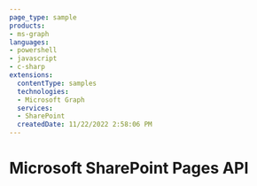 ```yaml
---
page_type: sample
products:
- ms-graph
languages:
- powershell
- javascript
- c-sharp
extensions:
  contentType: samples
  technologies:
  - Microsoft Graph 
  services:
  - SharePoint
  createdDate: 11/22/2022 2:58:06 PM
---
```

# Microsoft SharePoint Pages API 
